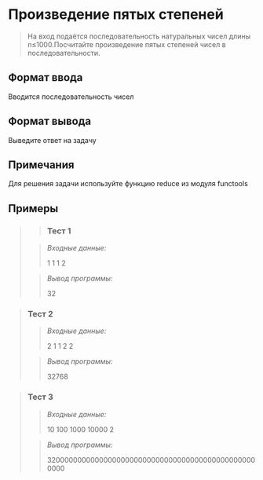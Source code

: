 # Произведение пятых степеней

>На вход подаётся последовательность натуральных чисел длины n≤1000.Посчитайте произведение пятых степеней чисел в последовательности.


## Формат ввода

Вводится последовательность чисел

## Формат вывода

Выведите ответ на задачу

## Примечания
Для решения задачи используйте функцию reduce из модуля functools

 ## Примеры
>
>>### Тест 1
> 
>>*Входные данные:*
>>
>>1 1 1 2
>
>>*Вывод программы:*
>>
>>32

 
>### Тест 2
>
>>*Входные данные:*
>>
>>
>>2 1 1 2 2
> 
>>*Вывод программы:*
>>
>>32768
>>
>>

>### Тест 3
>>
>>*Входные данные:*
>>
>>10 100 1000 10000 2
>
>>*Вывод программы:*
>>
>>3200000000000000000000000000000000000000000000000000
